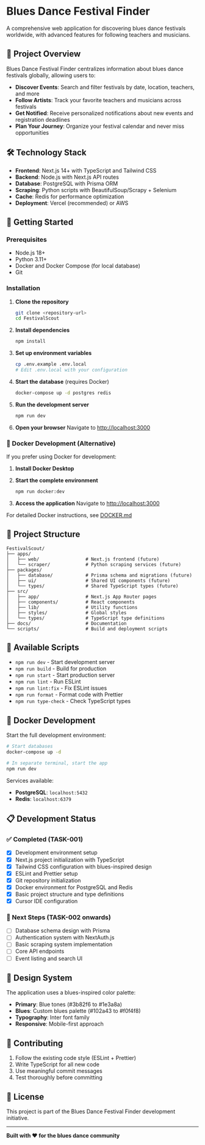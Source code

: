 # Blues Dance Festival Finder

A comprehensive web application for discovering blues dance festivals worldwide, with advanced features for following teachers and musicians.

## 🎯 Project Overview

Blues Dance Festival Finder centralizes information about blues dance festivals globally, allowing users to:

- **Discover Events**: Search and filter festivals by date, location, teachers, and more
- **Follow Artists**: Track your favorite teachers and musicians across festivals
- **Get Notified**: Receive personalized notifications about new events and registration deadlines
- **Plan Your Journey**: Organize your festival calendar and never miss opportunities

## 🛠 Technology Stack

- **Frontend**: Next.js 14+ with TypeScript and Tailwind CSS
- **Backend**: Node.js with Next.js API routes
- **Database**: PostgreSQL with Prisma ORM
- **Scraping**: Python scripts with BeautifulSoup/Scrapy + Selenium
- **Cache**: Redis for performance optimization
- **Deployment**: Vercel (recommended) or AWS

## 🚀 Getting Started

### Prerequisites

- Node.js 18+ 
- Python 3.11+
- Docker and Docker Compose (for local database)
- Git

### Installation

1. **Clone the repository**
   ```bash
   git clone <repository-url>
   cd FestivalScout
   ```

2. **Install dependencies**
   ```bash
   npm install
   ```

3. **Set up environment variables**
   ```bash
   cp .env.example .env.local
   # Edit .env.local with your configuration
   ```

4. **Start the database** (requires Docker)
   ```bash
   docker-compose up -d postgres redis
   ```

5. **Run the development server**
   ```bash
   npm run dev
   ```

6. **Open your browser**
   Navigate to [http://localhost:3000](http://localhost:3000)

### 🐳 Docker Development (Alternative)

If you prefer using Docker for development:

1. **Install Docker Desktop**

2. **Start the complete environment**
   ```bash
   npm run docker:dev
   ```

3. **Access the application**
   Navigate to [http://localhost:3000](http://localhost:3000)

For detailed Docker instructions, see [DOCKER.md](./DOCKER.md)

## 📁 Project Structure

```
FestivalScout/
├── apps/
│   ├── web/                 # Next.js frontend (future)
│   └── scraper/             # Python scraping services (future)
├── packages/
│   ├── database/            # Prisma schema and migrations (future)
│   ├── ui/                  # Shared UI components (future)
│   └── types/               # Shared TypeScript types (future)
├── src/
│   ├── app/                 # Next.js App Router pages
│   ├── components/          # React components
│   ├── lib/                 # Utility functions
│   ├── styles/              # Global styles
│   └── types/               # TypeScript type definitions
├── docs/                    # Documentation
└── scripts/                 # Build and deployment scripts
```

## 🧞 Available Scripts

- `npm run dev` - Start development server
- `npm run build` - Build for production
- `npm run start` - Start production server
- `npm run lint` - Run ESLint
- `npm run lint:fix` - Fix ESLint issues
- `npm run format` - Format code with Prettier
- `npm run type-check` - Check TypeScript types

## 🐳 Docker Development

Start the full development environment:

```bash
# Start databases
docker-compose up -d

# In separate terminal, start the app
npm run dev
```

Services available:
- **PostgreSQL**: `localhost:5432`
- **Redis**: `localhost:6379`

## 📋 Development Status

### ✅ Completed (TASK-001)
- [x] Development environment setup
- [x] Next.js project initialization with TypeScript
- [x] Tailwind CSS configuration with blues-inspired design
- [x] ESLint and Prettier setup
- [x] Git repository initialization
- [x] Docker environment for PostgreSQL and Redis
- [x] Basic project structure and type definitions
- [x] Cursor IDE configuration

### 🔄 Next Steps (TASK-002 onwards)
- [ ] Database schema design with Prisma
- [ ] Authentication system with NextAuth.js
- [ ] Basic scraping system implementation
- [ ] Core API endpoints
- [ ] Event listing and search UI

## 🎨 Design System

The application uses a blues-inspired color palette:

- **Primary**: Blue tones (#3b82f6 to #1e3a8a)
- **Blues**: Custom blues palette (#102a43 to #f0f4f8)
- **Typography**: Inter font family
- **Responsive**: Mobile-first approach

## 🤝 Contributing

1. Follow the existing code style (ESLint + Prettier)
2. Write TypeScript for all new code
3. Use meaningful commit messages
4. Test thoroughly before committing

## 📄 License

This project is part of the Blues Dance Festival Finder development initiative.

---

**Built with ❤️ for the blues dance community**